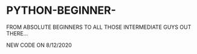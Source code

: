 # PYTHON-BEGINNER-
FROM ABSOLUTE BEGINNERS TO ALL THOSE INTERMEDIATE GUYS OUT THERE... 

NEW CODE ON 8/12/2020
